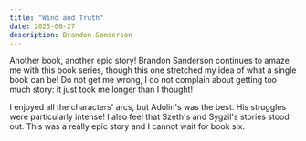 ```yaml
---
title: "Wind and Truth"
date: 2025-06-27
description: Brandon Sanderson
---
```


Another book, another epic story! Brandon Sanderson continues to amaze me with
this book series, though this one stretched my idea of what a single book can
be! Do not get me wrong, I do not complain about getting too much story: it just
took me longer than I thought!

I enjoyed all the characters' arcs, but Adolin's was the best. His struggles
were particularly intense! I also feel that Szeth's and Sygzil's stories stood
out. This was a really epic story and I cannot wait for book six.
